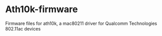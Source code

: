 # Ath10k-firmware
       
Firmware files for ath10k, a mac80211 driver for Qualcomm Technologies 802.11ac devices
